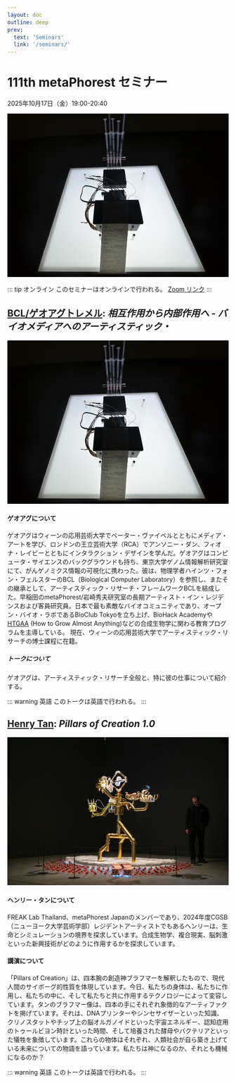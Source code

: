 ```yaml
---
layout: doc
outline: deep
prev:
  text: 'Seminars'
  link: '/seminars/'
---
```


# 111th metaPhorest セミナー

2025年10月17日（金）19:00-20:40

![](/public/seminars/111/111.jpg)

::: tip オンライン
このセミナーはオンラインで行われる。 [Zoom リンク](https://zoom.metaphorest.org)
:::

## [BCL/ゲオアグトレメル](/members/georg-tremmel/): _相互作用から内部作用へ - バイオメディアへのアーティスティック・_
![](/public/seminars/111/111.jpg)

#### ゲオアグについて

ゲオアグはウィーンの応用芸術大学でペーター・ヴァイベルとともにメディア・アートを学び、ロンドンの王立芸術大学（RCA）でアンソニー・ダン、フィオナ・レイビーとともにインタラクション・デザインを学んだ。ゲオアグはコンピュータ・サイエンスのバックグラウンドも持ち、東京大学ゲノム情報解析研究室にて、がんゲノミクス情報の可視化に携わった。彼は、物理学者ハインツ・フォン・フェルスターのBCL（Biological Computer Laboratory）を参照し、またその継承として、アーティスティック・リサーチ・フレームワークBCLを結成した。早稲田のmetaPhorest/岩崎秀夫研究室の長期アーティスト・イン・レジデンスおよび客員研究員。日本で最も素敵なバイオコミュニティであり、オープン・バイオ・ラボであるBioClub Tokyoを立ち上げ、BioHack Academyや[HTGAA](https://www.htgaa.org) (How to Grow Almost Anything)などの合成生物学に関わる教育プログラムを主導している。
現在、ウィーンの応用芸術大学でアーティスティック・リサーチの博士課程に在籍。

##### トークについて

ゲオアグは、アーティスティック・リサーチ全般と、特に彼の仕事について紹介する。

::: warning 英語
このトークは英語で行われる。
:::


## [Henry Tan](/en/members/henry-tan/): _Pillars of Creation 1.0_

![](/public/seminars/111/111_henry.jpg)

#### ヘンリー・タンについて
FREAK Lab Thailand、metaPhorest Japanのメンバーであり、2024年度CGSB（ニューヨーク大学芸術学部）レジデントアーティストでもあるヘンリーは、生命とシミュレーションの境界を探求しています。合成生物学、複合現実、脳刺激といった新興技術がどのように作用するかを探求しています。

#### 講演について

「Pillars of Creation」は、四本腕の創造神ブラフマーを解釈したもので、現代人間のサイボーグ的性質を体現しています。今日、私たちの身体は、私たちに作用し、私たちの中に、そして私たちと共に作用するテクノロジーによって変容しています。タンのブラフマー像は、四本の手にそれぞれ象徴的なアーティファクトを掲げています。それは、DNAプリンターやシンセサイザーといった知識、クリノスタットやチップ上の脳オルガノイドといった宇宙エネルギー、認知症用のトゥールビヨン時計といった時間、そして培養された酵母やバクテリアといった犠牲を象徴しています。これらの物体はそれぞれ、人類社会が自ら築き上げている未来についての物語を語っています。私たちは神になるのか、それとも機械になるのか？

::: warning 英語
このトークは英語で行われる。
:::

